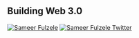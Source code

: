 <h2> Building Web 3.0 </h2>
    
[![Sameer Fulzele](https://img.shields.io/badge/LinkedIn-0077B5?style=for-the-badge&logo=linkedin&logoColor=white)](https://www.linkedin.com/in/sameerfulzele/)
[![Sameer Fulzele Twitter](https://img.shields.io/badge/Twitter-1DA1F2?style=for-the-badge&logo=twitter&logoColor=white)](https://twitter.com/sameerfulzele1)
<!-- This is using base64 encoded image. If you have a small image, you can upload the base64 version of it :D https://www.base64-image.de/ -->


<!-- ![Sameer github stats](https://github-readme-stats.vercel.app/api?username=sameerfulzele&theme=radical&show_icons=true&count_private=true) -->

<!-- 
![Sameer Repos Stats](https://github-profile-summary-cards.vercel.app/api/cards/repos-per-language?username=sameerfulzele&theme=solarized_dark)

![Sameer Commit Stats](https://github-profile-summary-cards.vercel.app/api/cards/most-commit-language?username=sameerfulzele&theme=solarized_dark) -->

<!-- ![Sameer Summary](https://github-profile-summary-cards.vercel.app/api/cards/profile-details?username=sameerfulzele&theme=solarized_dark) -->
